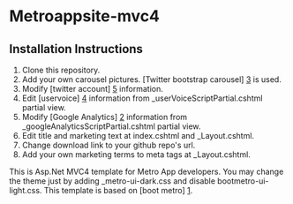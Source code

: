 # Metroappsite-mvc4

## Installation Instructions

1. Clone this repository.
1. Add your own carousel pictures. [Twitter bootstrap carousel] [3] is used.
1. Modify [twitter account] [5] information.
1. Edit [uservoice] [4] information from _userVoiceScriptPartial.cshtml partial view.
1. Modify [Google Analytics] [2] information from _googleAnalyticsScriptPartial.cshtml partial view.
1. Edit title and marketing text at index.cshtml and _Layout.cshtml.
1. Change download link to your github repo's url.
1. Add your own marketing terms to meta tags at _Layout.cshtml.

This is Asp.Net MVC4 template for Metro App developers. You may change the theme just by adding _metro-ui-dark.css and disable bootmetro-ui-light.css. This template is based on [boot metro] [1]. 

[1]: http://aozora.github.com/bootmetro/
[2]: http://www.google.com/analytics/
[3]: http://twitter.github.com/bootstrap/javascript.html#carousel
[4]: http://www.uservoice.com/
[5]: https://twitter.com/